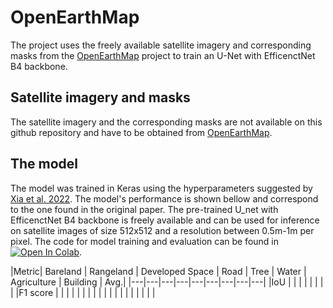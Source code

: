 # OpenEarthMap

The project uses the freely available satellite imagery and corresponding masks from the [OpenEarthMap](https://github.com/bao18/open_earth_map) project to train an U-Net with EfficenctNet B4 backbone.

## Satellite imagery and masks

The satellite imagery and the corresponding masks are not available on this github repository and have to be obtained from [OpenEarthMap](https://zenodo.org/record/7223446#.ZDlGF3ZBxaQ). 

## The model

The model was trained in Keras using the hyperparameters suggested by [Xia et al. 2022](https://arxiv.org/abs/2210.10732). The model's performance is shown bellow and correspond to the one found in the original paper. The pre-trained U_net with EfficenctNet B4 backbone is freely available and can be used for inference on satellite images of size 512x512 and a resolution between 0.5m-1m per pixel. The code for model training and evaluation can be found in [![Open In Colab](https://colab.research.google.com/assets/colab-badge.svg)](). 

|Metric| Bareland | Rangeland | Developed Space | Road | Tree | Water | Agriculture | Building | Avg.|
|---|---|---|---|---|---|---|---|---|
|IoU    |   |   |   |   |   |   |   |
|F1 score |   |   |   |   |   |   |   |   |
|   |   |   |   |   |   |   |   |   | 

 
